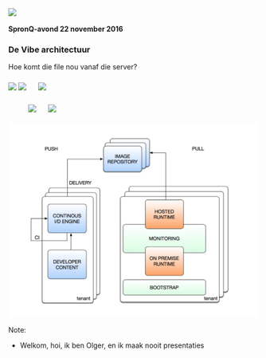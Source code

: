 <img src="https://www.spronq.com/wp-content/uploads/2015/12/logo.png" style="border: 0; box-shadow: none; background: none">

__SpronQ-avond 22 november 2016__


### De Vibe architectuur

Hoe komt die file nou vanaf die server?<!-- .element: class="fragment"  -->


### <img style="display: inline-block; height: 60px; box-shadow: none; border: none; background: none" src="https://crossbrowsertesting.com/design/images/github-logo.png"> <span class="fragment"><img style="display: inline-block; height: 60px; box-shadow: none; border: none;  background: none" src="https://d262ilb51hltx0.cloudfront.net/max/1200/1*hRJF5CNRG6tB-SkwVU5bCw.gif"></span> <img style="height: 60px; border: 0; box-shadow: none; background: none" src="http://pkj.no/wp-content/uploads/2016/02/wercker.png"> <span class="fragment"><img style="display: inline-block; height: 60px; box-shadow: none;border: none;   background: none" src="https://d262ilb51hltx0.cloudfront.net/max/1200/1*hRJF5CNRG6tB-SkwVU5bCw.gif"></span> <img src="https://upload.wikimedia.org/wikipedia/commons/7/79/Docker_(container_engine)_logo.png" style="height: 60px; border: 0; box-shadow: none; background: none">


<img src="assets/vibe-overview.png">

Note:
- Welkom, hoi, ik ben Olger, en ik maak nooit presentaties



